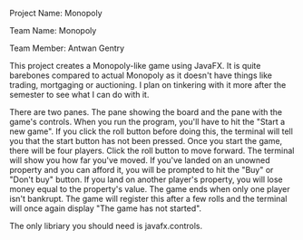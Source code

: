Project Name: Monopoly

Team Name: Monopoly

Team Member: Antwan Gentry

This project creates a Monopoly-like game using JavaFX. It is quite barebones compared to actual Monopoly as it doesn't have things like trading, mortgaging or auctioning. I plan on tinkering with it more after the semester to see what I can do with it.

There are two panes. The pane showing the board and the pane with the game's controls. When you run the program, you'll have to hit the "Start a new game". If you click the roll button before doing this, the terminal will tell you that the start button has not been pressed. Once you start the game, there will be four players. Click the roll button to move forward. The terminal will show you how far you've moved. If you've landed on an unowned property and you can afford it, you will be prompted to hit the "Buy" or "Don't buy" button. If you land on another player's property, you will lose money equal to the property's value.
The game ends when only one player isn't bankrupt. The game will register this after a few rolls and the terminal will once again display "The game has not started".

The only libriary you should need is javafx.controls.